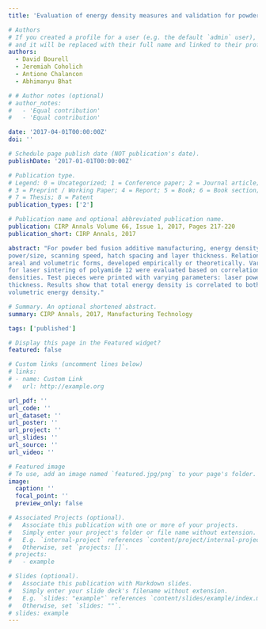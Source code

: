 ```yaml
---
title: 'Evaluation of energy density measures and validation for powder bed fusion of polyamide'

# Authors
# If you created a profile for a user (e.g. the default `admin` user), write the username (folder name) here
# and it will be replaced with their full name and linked to their profile.
authors:
  - David Bourell
  - Jeremiah Coholich
  - Antione Chalancon
  - Abhimanyu Bhat

# # Author notes (optional)
# author_notes:
#   - 'Equal contribution'
#   - 'Equal contribution'

date: '2017-04-01T00:00:00Z'
doi: ''

# Schedule page publish date (NOT publication's date).
publishDate: '2017-01-01T00:00:00Z'

# Publication type.
# Legend: 0 = Uncategorized; 1 = Conference paper; 2 = Journal article;
# 3 = Preprint / Working Paper; 4 = Report; 5 = Book; 6 = Book section;
# 7 = Thesis; 8 = Patent
publication_types: ['2']

# Publication name and optional abbreviated publication name.
publication: CIRP Annals Volume 66, Issue 1, 2017, Pages 217-220
publication_short: CIRP Annals, 2017

abstract: "For powder bed fusion additive manufacturing, energy density captures the interrelated effects of beam
power/size, scanning speed, hatch spacing and layer thickness. Relations for energy density include linear,
areal and volumetric forms, developed empirically or theoretically. Various energy density formulations
for laser sintering of polyamide 12 were evaluated based on correlation to measured part mass relative
densities. Test pieces were printed with varying parameters: laser power, hatch spacing and layer
thickness. Results show that total energy density is correlated to both and mass density and strength for a
volumetric energy density."

# Summary. An optional shortened abstract.
summary: CIRP Annals, 2017, Manufacturing Technology

tags: ['published']

# Display this page in the Featured widget?
featured: false

# Custom links (uncomment lines below)
# links:
# - name: Custom Link
#   url: http://example.org

url_pdf: ''
url_code: ''
url_dataset: ''
url_poster: ''
url_project: ''
url_slides: ''
url_source: ''
url_video: ''

# Featured image
# To use, add an image named `featured.jpg/png` to your page's folder.
image:
  caption: ''
  focal_point: ''
  preview_only: false

# Associated Projects (optional).
#   Associate this publication with one or more of your projects.
#   Simply enter your project's folder or file name without extension.
#   E.g. `internal-project` references `content/project/internal-project/index.md`.
#   Otherwise, set `projects: []`.
# projects:
#   - example

# Slides (optional).
#   Associate this publication with Markdown slides.
#   Simply enter your slide deck's filename without extension.
#   E.g. `slides: "example"` references `content/slides/example/index.md`.
#   Otherwise, set `slides: ""`.
# slides: example
---
```


<!-- {{% callout note %}}
Click the _Cite_ button above to demo the feature to enable visitors to import publication metadata into their reference management software.
{{% /callout %}}

{{% callout note %}}
Create your slides in Markdown - click the _Slides_ button to check out the example.
{{% /callout %}}

Supplementary notes can be added here, including [code, math, and images](https://wowchemy.com/docs/writing-markdown-latex/). -->
